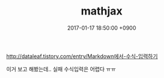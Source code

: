 ﻿---
layout: post
title:  "mathjax"
date:   2017-01-17 18:50:00 +0900
categories: jekyll update
---

http://dataleaf.tistory.com/entry/Markdown에서-수식-입력하기

이거 보고 해봤는데.. 실패 
수식입력은 어렵다 ㅠㅠ 
